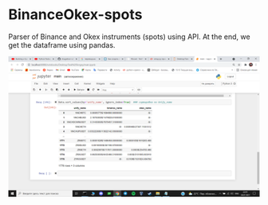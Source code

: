 # BinanceOkex-spots
Parser of Binance and Okex instruments (spots) using API. 
At the end, we get the dataframe using pandas.

![Иллюстрация к проекту](https://github.com/shugaibov-valy/BinanceOkex-spots/blob/master/spoiler.png)
